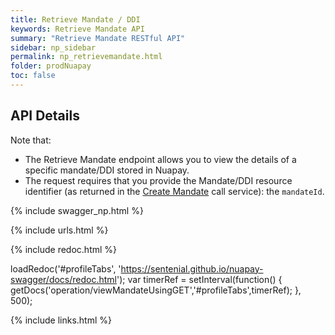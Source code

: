 ```yaml
---
title: Retrieve Mandate / DDI
keywords: Retrieve Mandate API
summary: "Retrieve Mandate RESTful API"
sidebar: np_sidebar
permalink: np_retrievemandate.html
folder: prodNuapay
toc: false
---
```


## API Details

Note that:

* The Retrieve Mandate endpoint allows you to view the details of a specific mandate/DDI stored in Nuapay.
* The request requires that you provide the Mandate/DDI resource identifier (as returned in the [Create Mandate](np_createmandate.html) call service): the `mandateId`.

{% include swagger_np.html %}

{% include urls.html %}


<ul id="profileTabs" class="nav nav-tabs">
    
   
</ul>
   
{% include redoc.html %}
   
loadRedoc('#profileTabs', 'https://sentenial.github.io/nuapay-swagger/docs/redoc.html');
var timerRef = setInterval(function() { getDocs('operation/viewMandateUsingGET','#profileTabs',timerRef); }, 500);


</script>


<div id="mydiv"></div>
</div>
</div>


{% include links.html %}
